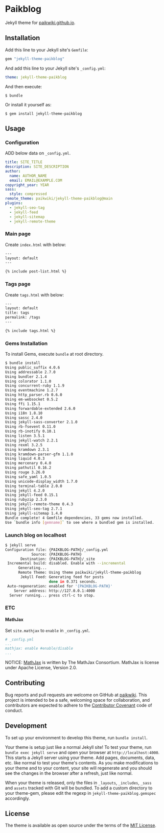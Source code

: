 # Paikblog

Jekyll theme for [paikwiki.github.io](https://paikwiki.github.io).

## Installation

Add this line to your Jekyll site's `Gemfile`:

```ruby
gem "jekyll-theme-paikblog"
```

And add this line to your Jekyll site's `_config.yml`:

```yaml
theme: jekyll-theme-paikblog
```

And then execute:

    $ bundle

Or install it yourself as:

    $ gem install jekyll-theme-paikblog

## Usage

### Configuration

ADD below data on `_config.yml`.

```yml
title: SITE_TITLE
description: SITE_DESCRIPTION
author:
  name: AUTHOR_NAME
  email: EMAIL@EXAMPLE.COM
copyright_year: YEAR
sass:
  style: compressed
remote_theme: paikwiki/jekyll-theme-paikblog@main
plugins:
  - jekyll-seo-tag
  - jekyll-feed
  - jekyll-sitemap
  - jekyll-remote-theme
```

### Main page

Create `index.html` with below:

```html
---
layout: default
---

{% include post-list.html %}

```

### Tags page

Create `tags.html` with below:

```html
---
layout: default
title: tags
permalink: /tags
---

{% include tags.html %}
```

### Gems Installation

To install Gems, execute `bundle` at root directory.

```sh
$ bundle install
Using public_suffix 4.0.6
Using addressable 2.7.0
Using bundler 2.1.4
Using colorator 1.1.0
Using concurrent-ruby 1.1.9
Using eventmachine 1.2.7
Using http_parser.rb 0.6.0
Using em-websocket 0.5.2
Using ffi 1.15.1
Using forwardable-extended 2.6.0
Using i18n 1.8.10
Using sassc 2.4.0
Using jekyll-sass-converter 2.1.0
Using rb-fsevent 0.11.0
Using rb-inotify 0.10.1
Using listen 3.5.1
Using jekyll-watch 2.2.1
Using rexml 3.2.5
Using kramdown 2.3.1
Using kramdown-parser-gfm 1.1.0
Using liquid 4.0.3
Using mercenary 0.4.0
Using pathutil 0.16.2
Using rouge 3.26.0
Using safe_yaml 1.0.5
Using unicode-display_width 1.7.0
Using terminal-table 2.0.0
Using jekyll 4.2.0
Using jekyll-feed 0.15.1
Using rubyzip 2.3.0
Using jekyll-remote-theme 0.4.3
Using jekyll-seo-tag 2.7.1
Using jekyll-sitemap 1.4.0
Bundle complete! 4 Gemfile dependencies, 33 gems now installed.
Use `bundle info [gemname]` to see where a bundled gem is installed.
```

### Launch blog on localhost

```sh
$ jekyll serve
Configuration file: {PAIKBLOG-PATH}/_config.yml
            Source: {PAIKBLOG-PATH}
       Destination: {PAIKBLOG-PATH}/_site
 Incremental build: disabled. Enable with --incremental
      Generating...
      Remote Theme: Using theme paikwiki/jekyll-theme-paikblog
       Jekyll Feed: Generating feed for posts
                    done in 0.371 seconds.
 Auto-regeneration: enabled for '{PAIKBLOG-PATH}'
    Server address: http://127.0.0.1:4000
  Server running... press ctrl-c to stop.
```

### ETC

#### MathJax

Set `site.mathjax` to `enable` in `_config.yml`.

```yml
# _config.yml
...
mathjax: enable #enable/disable
...
```

NOTICE: [MathJax](https://www.mathjax.org/) is written by The MathJax Consortium. MathJax is license under Apache License, Version 2.0.

## Contributing

Bug reports and pull requests are welcome on GitHub at [paikwiki](mailto:paikwiki@gmail.com). This project is intended to be a safe, welcoming space for collaboration, and contributors are expected to adhere to the [Contributor Covenant](http://contributor-covenant.org) code of conduct.

## Development

To set up your environment to develop this theme, run `bundle install`.

Your theme is setup just like a normal Jekyll site! To test your theme, run `bundle exec jekyll serve` and open your browser at `http://localhost:4000`. This starts a Jekyll server using your theme. Add pages, documents, data, etc. like normal to test your theme's contents. As you make modifications to your theme and to your content, your site will regenerate and you should see the changes in the browser after a refresh, just like normal.

When your theme is released, only the files in `_layouts`, `_includes`, `_sass` and `assets` tracked with Git will be bundled.
To add a custom directory to your theme-gem, please edit the regexp in `jekyll-theme-paikblog.gemspec` accordingly.

## License

The theme is available as open source under the terms of the [MIT License](https://opensource.org/licenses/MIT).
